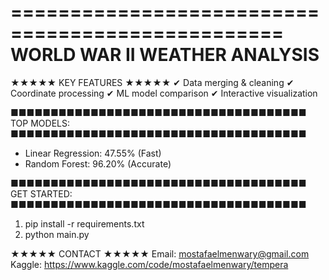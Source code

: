 =================================================
WORLD WAR II WEATHER ANALYSIS
=================================================

★★★★★ KEY FEATURES ★★★★★
✔ Data merging & cleaning
✔ Coordinate processing
✔ ML model comparison
✔ Interactive visualization

■■■■■■■■■■■■■■■■■■■■■■■■■■■■■■■■■■■■■
TOP MODELS:
■■■■■■■■■■■■■■■■■■■■■■■■■■■■■■■■■■■■■
- Linear Regression: 47.55% (Fast)
- Random Forest: 96.20% (Accurate)

■■■■■■■■■■■■■■■■■■■■■■■■■■■■■■■■■■■■■
GET STARTED:
■■■■■■■■■■■■■■■■■■■■■■■■■■■■■■■■■■■■■
1. pip install -r requirements.txt
2. python main.py

★★★★★ CONTACT ★★★★★
Email: mostafaelmenwary@gmail.com
Kaggle: https://www.kaggle.com/code/mostafaelmenwary/tempera
